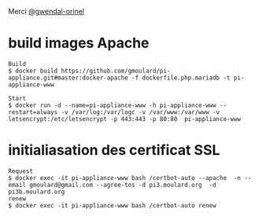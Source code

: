 

Merci [@gwendal-orinel](https://github.com/gwendal-orinel/docker)


# build images Apache 
```
Build
$ docker build https://github.com/gmoulard/pi-appliance.git#master:docker-apache -f dockerfile.php.mariadb -t pi-appliance-www

Start
$ docker run -d --name=pi-appliance-www -h pi-appliance-www --restart=always -v /var/log:/var/logc -v /var/www:/var/www -v  letsencrypt:/etc/letsencrypt -p 443:443 -p 80:80  pi-appliance-www

```

# initialiasation des certificat SSL 
```
Request
$ docker exec -it pi-appliance-www bash /certbot-auto --apache  -n --email gmoulard@gmail.com --agree-tos -d pi3.moulard.org  -d pi3b.moulard.org
renew 
$ docker exec -it pi-appliance-www bash /certbot-auto renew
```
